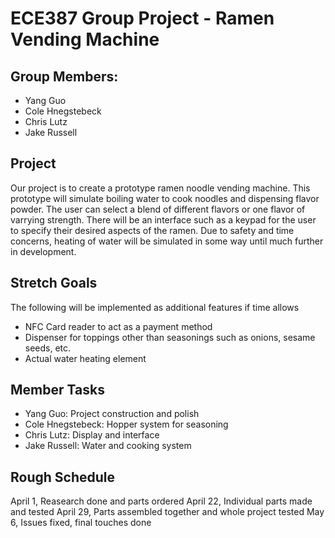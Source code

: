 # ECE387 Group Project - Ramen Vending Machine
## Group Members:
- Yang Guo
- Cole Hnegstebeck
- Chris Lutz
- Jake Russell

## Project
Our project is to create a prototype ramen noodle vending machine. This prototype will simulate boiling water to cook noodles and dispensing flavor powder.
The user can select a blend of different flavors or one flavor of varrying strength. There will be an interface such as a keypad for the user to specify their desired aspects of the ramen.
Due to safety and time concerns, heating of water will be simulated in some way until much further in development.

## Stretch Goals
The following will be implemented as additional features if time allows
- NFC Card reader to act as a payment method
- Dispenser for toppings other than seasonings such as onions, sesame seeds, etc.
- Actual water heating element

## Member Tasks
- Yang Guo: Project construction and polish
- Cole Hnegstebeck: Hopper system for seasoning
- Chris Lutz: Display and interface
- Jake Russell: Water and cooking system

## Rough Schedule
April 1, Reasearch done and parts ordered
April 22, Individual parts made and tested
April 29, Parts assembled together and whole project tested
May 6, Issues fixed, final touches done
